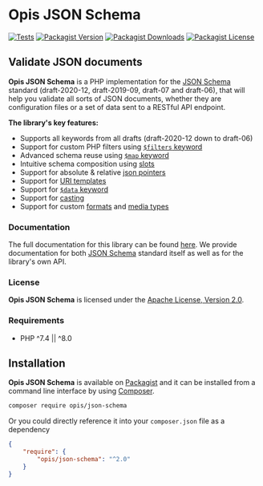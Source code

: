 Opis JSON Schema
====================
[![Tests](https://github.com/opis/json-schema/workflows/Tests/badge.svg)](https://github.com/opis/json-schema/actions)
[![Packagist Version](https://img.shields.io/packagist/v/opis/json-schema?label=Version)](https://packagist.org/packages/opis/json-schema)
[![Packagist Downloads](https://img.shields.io/packagist/dt/opis/json-schema?label=Downloads)](https://packagist.org/packages/opis/json-schema)
[![Packagist License](https://img.shields.io/packagist/l/opis/json-schema?color=teal&label=License)](https://packagist.org/packages/opis/json-schema)

Validate JSON documents
-----------

**Opis JSON Schema** is a PHP implementation for the [JSON Schema] standard (draft-2020-12, draft-2019-09, draft-07 and draft-06), that
will help you validate all sorts of JSON documents, whether they are configuration files or a set 
of data sent to a RESTful API endpoint.


**The library's key features:**

- Supports all keywords from all drafts (draft-2020-12 down to draft-06)
- Support for custom PHP filters using [`$filters` keyword](https://docs.opis.io/json-schema/2.x/filters.html)
- Advanced schema reuse using [`$map` keyword](https://docs.opis.io/json-schema/2.x/mappers.html)
- Intuitive schema composition using [slots](https://docs.opis.io/json-schema/2.x/slots.html)
- Support for absolute & relative [json pointers](https://docs.opis.io/json-schema/2.x/pointers.html)
- Support for [URI templates](https://docs.opis.io/json-schema/2.x/uri-template.html)
- Support for [`$data` keyword](https://docs.opis.io/json-schema/2.x/data-keyword.html)
- Support for [casting](https://docs.opis.io/json-schema/2.x/pragma.html#cast)
- Support for custom [formats](https://docs.opis.io/json-schema/2.x/php-format.html) and [media types](https://docs.opis.io/json-schema/2.x/php-media-type.html)

### Documentation

The full documentation for this library can be found [here][documentation].
We provide documentation for both [JSON Schema] standard itself as well as for
the library's own API. 

### License

**Opis JSON Schema** is licensed under the [Apache License, Version 2.0][apache_license].

### Requirements

* PHP ^7.4 || ^8.0

## Installation

**Opis JSON Schema** is available on [Packagist] and it can be installed from a 
command line interface by using [Composer]. 

```bash
composer require opis/json-schema
```

Or you could directly reference it into your `composer.json` file as a dependency

```json
{
    "require": {
        "opis/json-schema": "^2.0"
    }
}
```

[documentation]: https://opis.io/json-schema
[apache_license]: https://www.apache.org/licenses/LICENSE-2.0 "Apache License"
[Packagist]: https://packagist.org/packages/opis/json-schema "Packagist"
[Composer]: https://getcomposer.org "Composer"
[JSON Schema]: http://json-schema.org/ "JSON Schema"
